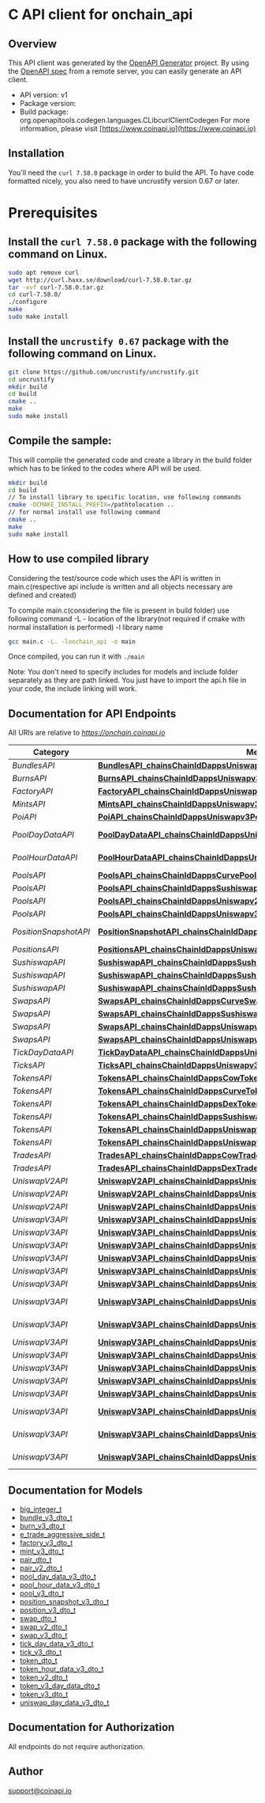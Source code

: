 # C API client for onchain_api

## Overview
This API client was generated by the [OpenAPI Generator](https://openapi-generator.tech) project. By using the [OpenAPI spec](https://openapis.org) from a remote server, you can easily generate an API client.

- API version: v1
- Package version: 
- Build package: org.openapitools.codegen.languages.CLibcurlClientCodegen
For more information, please visit [https://www.coinapi.io](https://www.coinapi.io)

## Installation
You'll need the `curl 7.58.0` package in order to build the API. To have code formatted nicely, you also need to have uncrustify version 0.67 or later.

# Prerequisites

## Install the `curl 7.58.0` package with the following command on Linux.
```bash
sudo apt remove curl
wget http://curl.haxx.se/download/curl-7.58.0.tar.gz
tar -xvf curl-7.58.0.tar.gz
cd curl-7.58.0/
./configure
make
sudo make install
```
## Install the `uncrustify 0.67` package with the following command on Linux.
```bash
git clone https://github.com/uncrustify/uncrustify.git
cd uncrustify
mkdir build
cd build
cmake ..
make
sudo make install
```

## Compile the sample:
This will compile the generated code and create a library in the build folder which has to be linked to the codes where API will be used.
```bash
mkdir build
cd build
// To install library to specific location, use following commands
cmake -DCMAKE_INSTALL_PREFIX=/pathtolocation ..
// for normal install use following command
cmake ..
make
sudo make install
```
## How to use compiled library
Considering the test/source code which uses the API is written in main.c(respective api include is written and all objects necessary are defined and created)

To compile main.c(considering the file is present in build folder) use following command
-L - location of the library(not required if cmake with normal installation is performed)
-l library name
```bash
gcc main.c -L. -lonchain_api -o main
```
Once compiled, you can run it with ``` ./main ```

Note: You don't need to specify includes for models and include folder separately as they are path linked. You just have to import the api.h file in your code, the include linking will work.

## Documentation for API Endpoints

All URIs are relative to *https://onchain.coinapi.io*

Category | Method | HTTP request | Description
------------ | ------------- | ------------- | -------------
*BundlesAPI* | [**BundlesAPI_chainsChainIdDappsUniswapv3BundlesHistoricalGet**](docs/BundlesAPI.md#BundlesAPI_chainsChainIdDappsUniswapv3BundlesHistoricalGet) | **GET** /chains/{chain_id}/dapps/uniswapv3/bundles/historical | 
*BurnsAPI* | [**BurnsAPI_chainsChainIdDappsUniswapv3BurnsHistoricalGet**](docs/BurnsAPI.md#BurnsAPI_chainsChainIdDappsUniswapv3BurnsHistoricalGet) | **GET** /chains/{chain_id}/dapps/uniswapv3/burns/historical | 
*FactoryAPI* | [**FactoryAPI_chainsChainIdDappsUniswapv3FactoryHistoricalGet**](docs/FactoryAPI.md#FactoryAPI_chainsChainIdDappsUniswapv3FactoryHistoricalGet) | **GET** /chains/{chain_id}/dapps/uniswapv3/factory/historical | 
*MintsAPI* | [**MintsAPI_chainsChainIdDappsUniswapv3MintsHistoricalGet**](docs/MintsAPI.md#MintsAPI_chainsChainIdDappsUniswapv3MintsHistoricalGet) | **GET** /chains/{chain_id}/dapps/uniswapv3/mints/historical | 
*PoiAPI* | [**PoiAPI_chainsChainIdDappsUniswapv3PoiHistoricalGet**](docs/PoiAPI.md#PoiAPI_chainsChainIdDappsUniswapv3PoiHistoricalGet) | **GET** /chains/{chain_id}/dapps/uniswapv3/poi/historical | 
*PoolDayDataAPI* | [**PoolDayDataAPI_chainsChainIdDappsUniswapv3PoolDayDataHistoricalGet**](docs/PoolDayDataAPI.md#PoolDayDataAPI_chainsChainIdDappsUniswapv3PoolDayDataHistoricalGet) | **GET** /chains/{chain_id}/dapps/uniswapv3/poolDayData/historical | 
*PoolHourDataAPI* | [**PoolHourDataAPI_chainsChainIdDappsUniswapv3PoolHourDataHistoricalGet**](docs/PoolHourDataAPI.md#PoolHourDataAPI_chainsChainIdDappsUniswapv3PoolHourDataHistoricalGet) | **GET** /chains/{chain_id}/dapps/uniswapv3/poolHourData/historical | 
*PoolsAPI* | [**PoolsAPI_chainsChainIdDappsCurvePoolsHistoricalGet**](docs/PoolsAPI.md#PoolsAPI_chainsChainIdDappsCurvePoolsHistoricalGet) | **GET** /chains/{chain_id}/dapps/curve/pools/historical | 
*PoolsAPI* | [**PoolsAPI_chainsChainIdDappsSushiswapPoolsHistoricalGet**](docs/PoolsAPI.md#PoolsAPI_chainsChainIdDappsSushiswapPoolsHistoricalGet) | **GET** /chains/{chain_id}/dapps/sushiswap/pools/historical | 
*PoolsAPI* | [**PoolsAPI_chainsChainIdDappsUniswapv2PoolsHistoricalGet**](docs/PoolsAPI.md#PoolsAPI_chainsChainIdDappsUniswapv2PoolsHistoricalGet) | **GET** /chains/{chain_id}/dapps/uniswapv2/pools/historical | 
*PoolsAPI* | [**PoolsAPI_chainsChainIdDappsUniswapv3PoolsHistoricalGet**](docs/PoolsAPI.md#PoolsAPI_chainsChainIdDappsUniswapv3PoolsHistoricalGet) | **GET** /chains/{chain_id}/dapps/uniswapv3/pools/historical | 
*PositionSnapshotAPI* | [**PositionSnapshotAPI_chainsChainIdDappsUniswapv3PositionSnapshotHistoricalGet**](docs/PositionSnapshotAPI.md#PositionSnapshotAPI_chainsChainIdDappsUniswapv3PositionSnapshotHistoricalGet) | **GET** /chains/{chain_id}/dapps/uniswapv3/positionSnapshot/historical | 
*PositionsAPI* | [**PositionsAPI_chainsChainIdDappsUniswapv3PositionsHistoricalGet**](docs/PositionsAPI.md#PositionsAPI_chainsChainIdDappsUniswapv3PositionsHistoricalGet) | **GET** /chains/{chain_id}/dapps/uniswapv3/positions/historical | 
*SushiswapAPI* | [**SushiswapAPI_chainsChainIdDappsSushiswapPoolsCurrentGet**](docs/SushiswapAPI.md#SushiswapAPI_chainsChainIdDappsSushiswapPoolsCurrentGet) | **GET** /chains/{chain_id}/dapps/sushiswap/pools/current | GetPools
*SushiswapAPI* | [**SushiswapAPI_chainsChainIdDappsSushiswapSwapsCurrentGet**](docs/SushiswapAPI.md#SushiswapAPI_chainsChainIdDappsSushiswapSwapsCurrentGet) | **GET** /chains/{chain_id}/dapps/sushiswap/swaps/current | GetSwaps
*SushiswapAPI* | [**SushiswapAPI_chainsChainIdDappsSushiswapTokensCurrentGet**](docs/SushiswapAPI.md#SushiswapAPI_chainsChainIdDappsSushiswapTokensCurrentGet) | **GET** /chains/{chain_id}/dapps/sushiswap/tokens/current | GetTokens
*SwapsAPI* | [**SwapsAPI_chainsChainIdDappsCurveSwapsHistoricalGet**](docs/SwapsAPI.md#SwapsAPI_chainsChainIdDappsCurveSwapsHistoricalGet) | **GET** /chains/{chain_id}/dapps/curve/swaps/historical | 
*SwapsAPI* | [**SwapsAPI_chainsChainIdDappsSushiswapSwapsHistoricalGet**](docs/SwapsAPI.md#SwapsAPI_chainsChainIdDappsSushiswapSwapsHistoricalGet) | **GET** /chains/{chain_id}/dapps/sushiswap/swaps/historical | 
*SwapsAPI* | [**SwapsAPI_chainsChainIdDappsUniswapv2SwapsHistoricalGet**](docs/SwapsAPI.md#SwapsAPI_chainsChainIdDappsUniswapv2SwapsHistoricalGet) | **GET** /chains/{chain_id}/dapps/uniswapv2/swaps/historical | 
*SwapsAPI* | [**SwapsAPI_chainsChainIdDappsUniswapv3SwapsHistoricalGet**](docs/SwapsAPI.md#SwapsAPI_chainsChainIdDappsUniswapv3SwapsHistoricalGet) | **GET** /chains/{chain_id}/dapps/uniswapv3/swaps/historical | 
*TickDayDataAPI* | [**TickDayDataAPI_chainsChainIdDappsUniswapv3TickDayDataHistoricalGet**](docs/TickDayDataAPI.md#TickDayDataAPI_chainsChainIdDappsUniswapv3TickDayDataHistoricalGet) | **GET** /chains/{chain_id}/dapps/uniswapv3/tickDayData/historical | 
*TicksAPI* | [**TicksAPI_chainsChainIdDappsUniswapv3TicksHistoricalGet**](docs/TicksAPI.md#TicksAPI_chainsChainIdDappsUniswapv3TicksHistoricalGet) | **GET** /chains/{chain_id}/dapps/uniswapv3/ticks/historical | 
*TokensAPI* | [**TokensAPI_chainsChainIdDappsCowTokensHistoricalGet**](docs/TokensAPI.md#TokensAPI_chainsChainIdDappsCowTokensHistoricalGet) | **GET** /chains/{chain_id}/dapps/cow/tokens/historical | 
*TokensAPI* | [**TokensAPI_chainsChainIdDappsCurveTokensHistoricalGet**](docs/TokensAPI.md#TokensAPI_chainsChainIdDappsCurveTokensHistoricalGet) | **GET** /chains/{chain_id}/dapps/curve/tokens/historical | 
*TokensAPI* | [**TokensAPI_chainsChainIdDappsDexTokensHistoricalGet**](docs/TokensAPI.md#TokensAPI_chainsChainIdDappsDexTokensHistoricalGet) | **GET** /chains/{chain_id}/dapps/dex/tokens/historical | 
*TokensAPI* | [**TokensAPI_chainsChainIdDappsSushiswapTokensHistoricalGet**](docs/TokensAPI.md#TokensAPI_chainsChainIdDappsSushiswapTokensHistoricalGet) | **GET** /chains/{chain_id}/dapps/sushiswap/tokens/historical | 
*TokensAPI* | [**TokensAPI_chainsChainIdDappsUniswapv2TokensHistoricalGet**](docs/TokensAPI.md#TokensAPI_chainsChainIdDappsUniswapv2TokensHistoricalGet) | **GET** /chains/{chain_id}/dapps/uniswapv2/tokens/historical | 
*TokensAPI* | [**TokensAPI_chainsChainIdDappsUniswapv3TokensHistoricalGet**](docs/TokensAPI.md#TokensAPI_chainsChainIdDappsUniswapv3TokensHistoricalGet) | **GET** /chains/{chain_id}/dapps/uniswapv3/tokens/historical | 
*TradesAPI* | [**TradesAPI_chainsChainIdDappsCowTradesHistoricalGet**](docs/TradesAPI.md#TradesAPI_chainsChainIdDappsCowTradesHistoricalGet) | **GET** /chains/{chain_id}/dapps/cow/trades/historical | 
*TradesAPI* | [**TradesAPI_chainsChainIdDappsDexTradesHistoricalGet**](docs/TradesAPI.md#TradesAPI_chainsChainIdDappsDexTradesHistoricalGet) | **GET** /chains/{chain_id}/dapps/dex/trades/historical | 
*UniswapV2API* | [**UniswapV2API_chainsChainIdDappsUniswapv2PoolsCurrentGet**](docs/UniswapV2API.md#UniswapV2API_chainsChainIdDappsUniswapv2PoolsCurrentGet) | **GET** /chains/{chain_id}/dapps/uniswapv2/pools/current | GetPools
*UniswapV2API* | [**UniswapV2API_chainsChainIdDappsUniswapv2SwapsCurrentGet**](docs/UniswapV2API.md#UniswapV2API_chainsChainIdDappsUniswapv2SwapsCurrentGet) | **GET** /chains/{chain_id}/dapps/uniswapv2/swaps/current | GetSwaps
*UniswapV2API* | [**UniswapV2API_chainsChainIdDappsUniswapv2TokensCurrentGet**](docs/UniswapV2API.md#UniswapV2API_chainsChainIdDappsUniswapv2TokensCurrentGet) | **GET** /chains/{chain_id}/dapps/uniswapv2/tokens/current | GetTokens
*UniswapV3API* | [**UniswapV3API_chainsChainIdDappsUniswapv3BundleCurrentGet**](docs/UniswapV3API.md#UniswapV3API_chainsChainIdDappsUniswapv3BundleCurrentGet) | **GET** /chains/{chain_id}/dapps/uniswapv3/bundle/current | GetBundles
*UniswapV3API* | [**UniswapV3API_chainsChainIdDappsUniswapv3BurnsCurrentGet**](docs/UniswapV3API.md#UniswapV3API_chainsChainIdDappsUniswapv3BurnsCurrentGet) | **GET** /chains/{chain_id}/dapps/uniswapv3/burns/current | GetBurns
*UniswapV3API* | [**UniswapV3API_chainsChainIdDappsUniswapv3FactoryCurrentGet**](docs/UniswapV3API.md#UniswapV3API_chainsChainIdDappsUniswapv3FactoryCurrentGet) | **GET** /chains/{chain_id}/dapps/uniswapv3/factory/current | GetFactory
*UniswapV3API* | [**UniswapV3API_chainsChainIdDappsUniswapv3MintsCurrentGet**](docs/UniswapV3API.md#UniswapV3API_chainsChainIdDappsUniswapv3MintsCurrentGet) | **GET** /chains/{chain_id}/dapps/uniswapv3/mints/current | GetMints
*UniswapV3API* | [**UniswapV3API_chainsChainIdDappsUniswapv3PoolsCurrentGet**](docs/UniswapV3API.md#UniswapV3API_chainsChainIdDappsUniswapv3PoolsCurrentGet) | **GET** /chains/{chain_id}/dapps/uniswapv3/pools/current | GetPools
*UniswapV3API* | [**UniswapV3API_chainsChainIdDappsUniswapv3PoolsDayDataCurrentGet**](docs/UniswapV3API.md#UniswapV3API_chainsChainIdDappsUniswapv3PoolsDayDataCurrentGet) | **GET** /chains/{chain_id}/dapps/uniswapv3/poolsDayData/current | GetPoolsDayData
*UniswapV3API* | [**UniswapV3API_chainsChainIdDappsUniswapv3PoolsHourDataCurrentGet**](docs/UniswapV3API.md#UniswapV3API_chainsChainIdDappsUniswapv3PoolsHourDataCurrentGet) | **GET** /chains/{chain_id}/dapps/uniswapv3/poolsHourData/current | GetPoolsHourData
*UniswapV3API* | [**UniswapV3API_chainsChainIdDappsUniswapv3PositionSnapshotsCurrentGet**](docs/UniswapV3API.md#UniswapV3API_chainsChainIdDappsUniswapv3PositionSnapshotsCurrentGet) | **GET** /chains/{chain_id}/dapps/uniswapv3/positionSnapshots/current | GetPositionSnapshot
*UniswapV3API* | [**UniswapV3API_chainsChainIdDappsUniswapv3PositionsCurrentGet**](docs/UniswapV3API.md#UniswapV3API_chainsChainIdDappsUniswapv3PositionsCurrentGet) | **GET** /chains/{chain_id}/dapps/uniswapv3/positions/current | GetPositions
*UniswapV3API* | [**UniswapV3API_chainsChainIdDappsUniswapv3SwapsCurrentGet**](docs/UniswapV3API.md#UniswapV3API_chainsChainIdDappsUniswapv3SwapsCurrentGet) | **GET** /chains/{chain_id}/dapps/uniswapv3/swaps/current | GetSwaps
*UniswapV3API* | [**UniswapV3API_chainsChainIdDappsUniswapv3TicksCurrentGet**](docs/UniswapV3API.md#UniswapV3API_chainsChainIdDappsUniswapv3TicksCurrentGet) | **GET** /chains/{chain_id}/dapps/uniswapv3/ticks/current | GetTicks
*UniswapV3API* | [**UniswapV3API_chainsChainIdDappsUniswapv3TicksDayDataCurrentGet**](docs/UniswapV3API.md#UniswapV3API_chainsChainIdDappsUniswapv3TicksDayDataCurrentGet) | **GET** /chains/{chain_id}/dapps/uniswapv3/ticksDayData/current | GetTicksDayData
*UniswapV3API* | [**UniswapV3API_chainsChainIdDappsUniswapv3TokensCurrentGet**](docs/UniswapV3API.md#UniswapV3API_chainsChainIdDappsUniswapv3TokensCurrentGet) | **GET** /chains/{chain_id}/dapps/uniswapv3/tokens/current | GetTokens
*UniswapV3API* | [**UniswapV3API_chainsChainIdDappsUniswapv3TokensDayDataCurrentGet**](docs/UniswapV3API.md#UniswapV3API_chainsChainIdDappsUniswapv3TokensDayDataCurrentGet) | **GET** /chains/{chain_id}/dapps/uniswapv3/tokensDayData/current | GetTokensDayData
*UniswapV3API* | [**UniswapV3API_chainsChainIdDappsUniswapv3TokensHourDataCurrentGet**](docs/UniswapV3API.md#UniswapV3API_chainsChainIdDappsUniswapv3TokensHourDataCurrentGet) | **GET** /chains/{chain_id}/dapps/uniswapv3/tokensHourData/current | GetTokensHourData
*UniswapV3API* | [**UniswapV3API_chainsChainIdDappsUniswapv3UniswapDayDataCurrentGet**](docs/UniswapV3API.md#UniswapV3API_chainsChainIdDappsUniswapv3UniswapDayDataCurrentGet) | **GET** /chains/{chain_id}/dapps/uniswapv3/uniswapDayData/current | GetUniswapDayData


## Documentation for Models

 - [big_integer_t](docs/big_integer.md)
 - [bundle_v3_dto_t](docs/bundle_v3_dto.md)
 - [burn_v3_dto_t](docs/burn_v3_dto.md)
 - [e_trade_aggressive_side_t](docs/e_trade_aggressive_side.md)
 - [factory_v3_dto_t](docs/factory_v3_dto.md)
 - [mint_v3_dto_t](docs/mint_v3_dto.md)
 - [pair_dto_t](docs/pair_dto.md)
 - [pair_v2_dto_t](docs/pair_v2_dto.md)
 - [pool_day_data_v3_dto_t](docs/pool_day_data_v3_dto.md)
 - [pool_hour_data_v3_dto_t](docs/pool_hour_data_v3_dto.md)
 - [pool_v3_dto_t](docs/pool_v3_dto.md)
 - [position_snapshot_v3_dto_t](docs/position_snapshot_v3_dto.md)
 - [position_v3_dto_t](docs/position_v3_dto.md)
 - [swap_dto_t](docs/swap_dto.md)
 - [swap_v2_dto_t](docs/swap_v2_dto.md)
 - [swap_v3_dto_t](docs/swap_v3_dto.md)
 - [tick_day_data_v3_dto_t](docs/tick_day_data_v3_dto.md)
 - [tick_v3_dto_t](docs/tick_v3_dto.md)
 - [token_dto_t](docs/token_dto.md)
 - [token_hour_data_v3_dto_t](docs/token_hour_data_v3_dto.md)
 - [token_v2_dto_t](docs/token_v2_dto.md)
 - [token_v3_day_data_dto_t](docs/token_v3_day_data_dto.md)
 - [token_v3_dto_t](docs/token_v3_dto.md)
 - [uniswap_day_data_v3_dto_t](docs/uniswap_day_data_v3_dto.md)


## Documentation for Authorization

All endpoints do not require authorization.

## Author

support@coinapi.io

